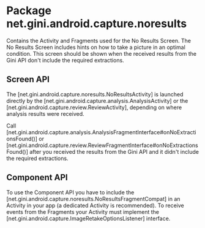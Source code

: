# Package net.gini.android.capture.noresults

Contains the Activity and Fragments used for the No Results Screen. The No Results Screen includes hints on how to take a picture in an
optimal condition. This screen should be shown when the received results from the Gini API don't include the required extractions.

## Screen API

The [net.gini.android.capture.noresults.NoResultsActivity] is launched directly by the [net.gini.android.capture.analysis.AnalysisActivity] or
the [net.gini.android.capture.review.ReviewActivity], depending on where analysis results were received.

Call [net.gini.android.capture.analysis.AnalysisFragmentInterface#onNoExtractionsFound()] or
[net.gini.android.capture.review.ReviewFragmentInterface#onNoExtractionsFound()] after you received the results from the Gini API and it
didn't include the required extractions.

## Component API

To use the Component API you have to include the [net.gini.android.capture.noresults.NoResultsFragmentCompat] 
in an Activity in your app (a dedicated Activity is recommended). To receive events from the Fragments 
your Activity must implement the [net.gini.android.capture.ImageRetakeOptionsListener] interface.


